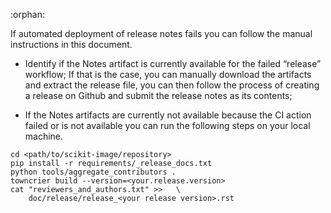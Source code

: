 :orphan:

If automated deployment of release notes fails you can follow the manual
instructions in this document.

- Identify if the Notes artifact is currently available for the failed
“release” workflow; If that is the case, you can manually download the
artifacts and extract the release file, you can then follow the process of
creating a release on Github and submit the release notes as its contents;

- If the Notes artifacts are currently not available because the CI action
failed or is not available you can run the following steps on your local
machine.

```
cd <path/to/scikit-image/repository>
pip install -r requirements/_release_docs.txt
python tools/aggregate_contributors .
towncrier build --version=<your.release.version>
cat "reviewers_and_authors.txt" >>   \
    doc/release/release_<your release version>.rst
```
